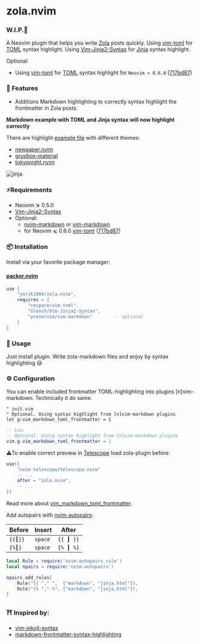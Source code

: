 # zola.nvim

### W.I.P.🚧

A Neovim plugin that helps you write [Zola](https://www.getzola.org/) posts quickly.
Using [vim-toml](https://github.com/cespare/vim-toml) for [TOML](https://toml.io/en/) syntax highlight.
Using [Vim-Jinja2-Syntax](https://github.com/Glench/Vim-Jinja2-Syntax) for [Jinja](https://jinja.palletsprojects.com/en/3.0.x/) syntax highlight.

Optional:

- Using [vim-toml](https://github.com/cespare/vim-toml) for [TOML](https://toml.io/en/) syntax highlight for `Neovim < 0.6.0` ([717bd87](https://github.com/cespare/vim-toml/commit/2c8983cc391287e5e26e015c3ab9c38de9f9b759))

### 🌟 Features

- Additions Markdown highlighting to correctly syntax highlight the frontmatter in Zola posts.

**Markdown example with TOML and Jinja syntax will now highlight correctly**

There are highlight [example file](preview/jinja.md) with different themes:

- [newpaper.nvim](https://github.com/yorik1984/newpaper.nvim)
- [gruvbox-material](https://github.com/sainnhe/gruvbox-material)
- [tokyonight.nvim](https://github.com/folke/tokyonight.nvim)

![jinja](https://user-images.githubusercontent.com/1559192/163708381-4139722d-f16e-4546-ab5d-82313b29f1d8.png)

### ⚡️Requirements

- Neovim ⪖ 0.5.0
- [Vim-Jinja2-Syntax](https://github.com/Glench/Vim-Jinja2-Syntax)
- Optional:
  - [nvim-markdown](https://github.com/ixru/nvim-markdown) or [vim-markdown](https://github.com/plasticboy/vim-markdown)
  - for Neovim ⩽ 0.6.0 [vim-toml](https://github.com/cespare/vim-toml) ([717bd87](https://github.com/cespare/vim-toml/commit/2c8983cc391287e5e26e015c3ab9c38de9f9b759))

### 📦 Installation

Install via your favorite package manager:

#### [packer.nvim](https://github.com/wbthomason/packer.nvim)

```lua
use {
    "yorik1984/zola.nvim",
    requires = {
        "cespare/vim-toml",
        "Glench/Vim-Jinja2-Syntax",
        "preservim/vim-markdown"        -- optional
    }
}
```

### 🚀 Usage

Just install plugin. Write zola-markdown files and enjoy by syntax highlighting 😃

### ⚙️ Configuration

You can enable included frontmatter TOML-highlighting into plugins [n]vim-markdown. Technically it do same.

```vim
" init.vim
" Optional. Using syntax highlight from [n]vim-markdown plugins
let g:vim_markdown_toml_frontmatter = 1
```

```lua
-- Lua:
-- Optional. Using syntax highlight from [n]vim-markdown plugins
vim.g.vim_markdown_toml_frontmatter = 1
```

⚠️To enable correct preview in [Telescope](https://github.com/nvim-telescope/telescope.nvim) load zola-plugin before:

```lua
use({
    "nvim-telescope/telescope.nvim"
    -- ...
    after = "zola.nvim",
    -- ...
})
```

Read more about [vim_markdown_toml_frontmatter](https://github.com/ixru/nvim-markdown#syntax-extensions).

Add autopairs with [nvim-autopairs](https://github.com/windwp/nvim-autopairs):

| Before  | Insert  | After     |
| ------- | ------- | --------- |
| `{{┃}}` | `space` | `{{ ┃ }}` |
| `{%┃}`  | `space` | `{% ┃ %}` |

```lua
local Rule = require('nvim-autopairs.rule')
local npairs = require('nvim-autopairs')

npairs.add_rules{
    Rule("{{ "," ",  {"markdown", "jinja.html"}),
    Rule("{% "," %", {"markdown", "jinja.html"}),
}
```

### ⛩️  Inspired by:

- [vim-jekyll-syntax](https://github.com/emanuelen5/vim-jekyll-syntax)
- [markdown-frontmatter-syntax-highlighting](https://www.maero.dk/markdown-frontmatter-syntax-highlighting/)
